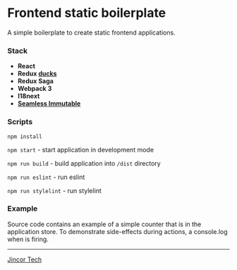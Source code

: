 # Frontend static boilerplate

A simple boilerplate to create static frontend applications.

### Stack

- **React**
- **Redux [ducks](https://github.com/erikras/ducks-modular-redux)**
- **Redux Saga**
- **Webpack 3**
- **I18next**
- **[Seamless Immutable](https://github.com/rtfeldman/seamless-immutable)**

### Scripts

``npm install``

``npm start`` - start application in development mode

``npm run build`` - build application into `/dist` directory

``npm run eslint`` - run eslint

``npm run stylelint`` - run stylelint

### Example

Source code contains an example of a simple counter that is in the application store. To demonstrate side-effects during actions, a console.log when is firing.

______________________________

[Jincor Tech](https://github.com/JincorTech)
